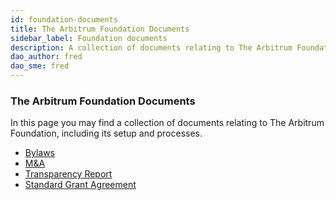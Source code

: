```yaml
---
id: foundation-documents
title: The Arbitrum Foundation Documents
sidebar_label: Foundation documents
description: A collection of documents relating to The Arbitrum Foundation, including its setup and processes.
dao_author: fred
dao_sme: fred
---
```


### The Arbitrum Foundation Documents

In this page you may find a collection of documents relating to The Arbitrum Foundation, including its setup and processes.

 - [Bylaws](../assets/The%20Arbitrum%20Foundation%20Bylaws%2020%20July%202023.pdf)
 - [M&A](../assets/The%20Arbitrum%20Foundation%20M&A%20-%2020%20July%202023.pdf)
 - [Transparency Report](./foundational-documents/transparency-report-initial-foundation-setup.md)
 - [Standard Grant Agreement](../assets/The%20Arbitrum%20Foundation%20-%20Boilerplate%20Grant%20Agreement.pdf)
